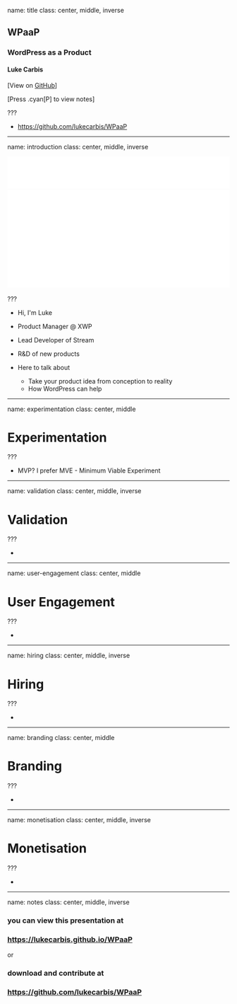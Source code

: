 name: title
class: center, middle, inverse

## WPaaP
### WordPress as a Product
#### Luke Carbis

[View on [GitHub](https://github.com/lukecarbis/WPaaP)]

[Press .cyan[P] to view notes]

???

* https://github.com/lukecarbis/WPaaP

---

name: introduction
class: center, middle, inverse

![Stream](assets/img/stream.svg)
![XWP](assets/img/xwp.svg)

???

* Hi, I'm Luke
* Product Manager @ XWP
* Lead Developer of Stream
* R&D of new products


* Here to talk about
	* Take your product idea from conception to reality
	* How WordPress can help

---

name: experimentation
class: center, middle

# Experimentation

???

* MVP? I prefer MVE - Minimum Viable Experiment

---

name: validation
class: center, middle, inverse

# Validation

???

* 

---

name: user-engagement
class: center, middle

# User Engagement

???

* 

---

name: hiring
class: center, middle, inverse

# Hiring

???

* 

---

name: branding
class: center, middle

# Branding

???

* 

---

name: monetisation
class: center, middle, inverse

# Monetisation

???

* 

---

name: notes
class: center, middle, inverse

### you can view this presentation at
### https://lukecarbis.github.io/WPaaP

or

### download and contribute at
### https://github.com/lukecarbis/WPaaP

